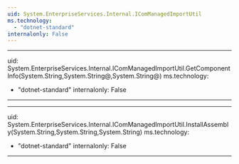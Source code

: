 ```yaml
---
uid: System.EnterpriseServices.Internal.IComManagedImportUtil
ms.technology: 
  - "dotnet-standard"
internalonly: False
---
```


---
uid: System.EnterpriseServices.Internal.IComManagedImportUtil.GetComponentInfo(System.String,System.String@,System.String@)
ms.technology: 
  - "dotnet-standard"
internalonly: False
---

---
uid: System.EnterpriseServices.Internal.IComManagedImportUtil.InstallAssembly(System.String,System.String,System.String)
ms.technology: 
  - "dotnet-standard"
internalonly: False
---
